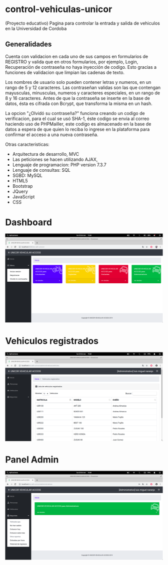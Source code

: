 # control-vehiculas-unicor
(Proyecto educativo) Pagina para controlar la entrada y salida de vehiculos en la Universidad de Cordoba


## Generalidades
Cuenta con validacion en cada uno de sus campos en formularios de REGISTRO y valida que en otros formularios, por ejemplo, Login, Recuperación de contraseña no haya inyección de codigo. Esto gracias a funciones de validacion que limpian las cadenas de texto.

Los nombres de usuario solo pueden contener letras y numeros, en un rango de 5 y 12 caracteres. 
Las contraseñan validas son las que contengan mayusculas, minusculas, numeros y caracteres especiales, en un rango de 8 y 16 caracteres.
Antes de que la contraseña se inserte en la base de datos, ésta es cifrada con Bcrypt, que transforma la misma en un hash.

La opcion "¿Olvidó su contraseña?" funciona creando un codigo de verificacion, para el cual se usó SHA-1, éste codigo se envia al correo  haciendo uso de PHPMailler, este codigo es almacenado en la base de datos a espera de que quien lo reciba lo ingrese en la plataforma para confirmar el acceso a una nueva contraseña.

Otras caracteristicas: 
- Arquitectura de desarrollo, MVC
- Las peticiones se hacen utilizando AJAX, 
- Lenguaje de programacion: PHP version 7.3.7
- Lenguaje de consultas: SQL
- SGBD: MySQL
- HTML5
- Bootstrap
- JQuery
- JavaScript
- CSS

# Dashboard
![Dashboard](https://raw.githubusercontent.com/luismigeek/control-vehicular-unicor/master/assets/home.png)

# Vehiculos registrados
![Vehiculos registrados](https://raw.githubusercontent.com/luismigeek/control-vehicular-unicor/master/assets/vehiculos.png)

# Panel Admin
![Panel admin](https://raw.githubusercontent.com/luismigeek/control-vehicular-unicor/master/assets/admin.png)
